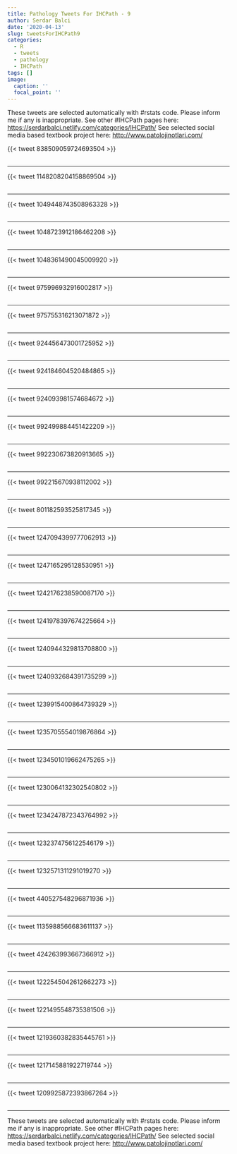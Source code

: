 ```yaml
---
title: Pathology Tweets For IHCPath - 9
author: Serdar Balci
date: '2020-04-13'
slug: tweetsForIHCPath9
categories:
  - R
  - tweets
  - pathology
  - IHCPath
tags: []
image:
  caption: ''
  focal_point: ''
---
```



These tweets are selected automatically with #rstats code. Please inform me if any is inappropriate.
See other #IHCPath pages here: https://serdarbalci.netlify.com/categories/IHCPath/ 
See selected social media based textbook project here: http://www.patolojinotlari.com/

{{< tweet 838509059724693504 >}}
<br>
<br>
<hr>
{{< tweet 1148208204158869504 >}}
<br>
<br>
<hr>
{{< tweet 1049448743508963328 >}}
<br>
<br>
<hr>
{{< tweet 1048723912186462208 >}}
<br>
<br>
<hr>
{{< tweet 1048361490045009920 >}}
<br>
<br>
<hr>
{{< tweet 975996932916002817 >}}
<br>
<br>
<hr>
{{< tweet 975755316213071872 >}}
<br>
<br>
<hr>
{{< tweet 924456473001725952 >}}
<br>
<br>
<hr>
{{< tweet 924184604520484865 >}}
<br>
<br>
<hr>
{{< tweet 924093981574684672 >}}
<br>
<br>
<hr>
{{< tweet 992499884451422209 >}}
<br>
<br>
<hr>
{{< tweet 992230673820913665 >}}
<br>
<br>
<hr>
{{< tweet 992215670938112002 >}}
<br>
<br>
<hr>
{{< tweet 801182593525817345 >}}
<br>
<br>
<hr>
{{< tweet 1247094399777062913 >}}
<br>
<br>
<hr>
{{< tweet 1247165295128530951 >}}
<br>
<br>
<hr>
{{< tweet 1242176238590087170 >}}
<br>
<br>
<hr>
{{< tweet 1241978397674225664 >}}
<br>
<br>
<hr>
{{< tweet 1240944329813708800 >}}
<br>
<br>
<hr>
{{< tweet 1240932684391735299 >}}
<br>
<br>
<hr>
{{< tweet 1239915400864739329 >}}
<br>
<br>
<hr>
{{< tweet 1235705554019876864 >}}
<br>
<br>
<hr>
{{< tweet 1234501019662475265 >}}
<br>
<br>
<hr>
{{< tweet 1230064132302540802 >}}
<br>
<br>
<hr>
{{< tweet 1234247872343764992 >}}
<br>
<br>
<hr>
{{< tweet 1232374756122546179 >}}
<br>
<br>
<hr>
{{< tweet 1232571311291019270 >}}
<br>
<br>
<hr>
{{< tweet 440527548296871936 >}}
<br>
<br>
<hr>
{{< tweet 1135988566683611137 >}}
<br>
<br>
<hr>
{{< tweet 424263993667366912 >}}
<br>
<br>
<hr>
{{< tweet 1222545042612662273 >}}
<br>
<br>
<hr>
{{< tweet 1221495548735381506 >}}
<br>
<br>
<hr>
{{< tweet 1219360382835445761 >}}
<br>
<br>
<hr>
{{< tweet 1217145881922719744 >}}
<br>
<br>
<hr>
{{< tweet 1209925872393867264 >}}
<br>
<br>
<hr>


These tweets are selected automatically with #rstats code. Please inform me if any is inappropriate.
See other #IHCPath pages here: https://serdarbalci.netlify.com/categories/IHCPath/ 
See selected social media based textbook project here: http://www.patolojinotlari.com/
